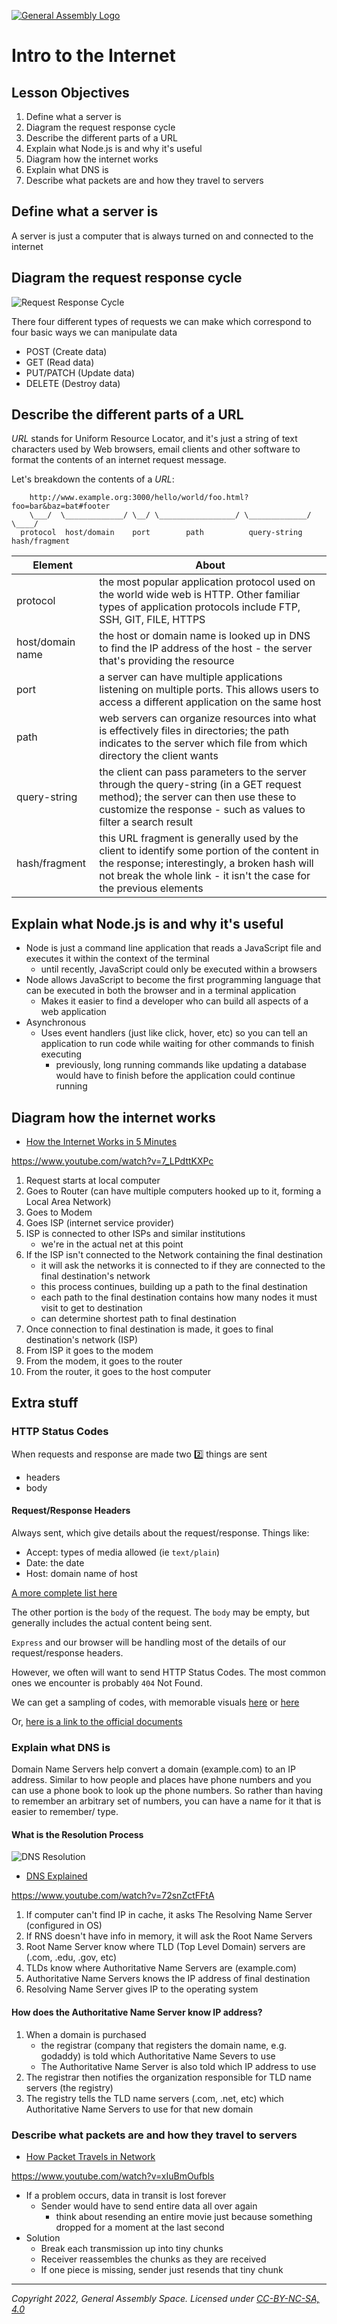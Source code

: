 [![General Assembly Logo](https://ga-dash.s3.amazonaws.com/production/assets/logo-9f88ae6c9c3871690e33280fcf557f33.png)](https://generalassemb.ly)

# Intro to the Internet

## Lesson Objectives

1. Define what a server is
1. Diagram the request response cycle
1. Describe the different parts of a URL
1. Explain what Node.js is and why it's useful
1. Diagram how the internet works
1. Explain what DNS is
1. Describe what packets are and how they travel to servers

## Define what a server is

A server is just a computer that is always turned on and connected to the internet

## Diagram the request response cycle

![Request Response Cycle](https://cdn.zapier.com/storage/photos/9ec65c79de8ae54080c1b417540469a6.png)

There four different types of requests we can make which correspond to four basic ways we can manipulate data

- POST (Create data)
- GET (Read data)
- PUT/PATCH (Update data)
- DELETE (Destroy data)

## Describe the different parts of a URL

_URL_ stands for Uniform Resource Locator, and it's just a string of text characters used by Web browsers, email clients and other software to format the contents of an internet request message.

Let's breakdown the contents of a _URL_:

```text
    http://www.example.org:3000/hello/world/foo.html?foo=bar&baz=bat#footer
    \___/  \_____________/ \__/ \_________________/ \_____________/ \____/
  protocol  host/domain    port        path          query-string  hash/fragment
```

| Element          | About                                                                                                                                                                                                               |
| ---------------- | ------------------------------------------------------------------------------------------------------------------------------------------------------------------------------------------------------------------- |
| protocol         | the most popular application protocol used on the world wide web is HTTP. Other familiar types of application protocols include FTP, SSH, GIT, FILE, HTTPS                                                          |
| host/domain name | the host or domain name is looked up in DNS to find the IP address of the host - the server that's providing the resource                                                                                           |
| port             | a server can have multiple applications listening on multiple ports.  This allows users to access a different application on the same host                                                                          |
| path             | web servers can organize resources into what is effectively files in directories; the path indicates to the server which file from which directory the client wants                                                 |
| query-string     | the client can pass parameters to the server through the query-string (in a GET request method); the server can then use these to customize the response - such as values to filter a search result                 |
| hash/fragment    | this URL fragment is generally used by the client to identify some portion of the content in the response; interestingly, a broken hash will not break the whole link - it isn't the case for the previous elements |

## Explain what Node.js is and why it's useful

- Node is just a command line application that reads a JavaScript file and executes it within the context of the terminal
  - until recently, JavaScript could only be executed within a browsers
- Node allows JavaScript to become the first programming language that can be executed in both the browser and in a terminal application
  - Makes it easier to find a developer who can build all aspects of a web application
- Asynchronous
  - Uses event handlers (just like click, hover, etc) so you can tell an application to run code while waiting for other commands to finish executing
    - previously, long running commands like updating a database would have to finish before the application could continue running

## Diagram how the internet works

- [How the Internet Works in 5 Minutes](https://www.youtube.com/watch?v=7_LPdttKXPc)

<https://www.youtube.com/watch?v=7_LPdttKXPc>

1. Request starts at local computer
2. Goes to Router (can have multiple computers hooked up to it, forming a Local Area Network)
3. Goes to Modem
4. Goes ISP (internet service provider)
5. ISP is connected to other ISPs and similar institutions
   - we're in the actual net at this point
1. If the ISP isn't connected to the Network containing the final destination
   - it will ask the networks it is connected to if they are connected to the final destination's network
   - this process continues, building up a path to the final destination
   - each path to the final destination contains how many nodes it must visit to get to destination
   - can determine shortest path to final destination
1. Once connection to final destination is made, it goes to final destination's network (ISP)
1. From ISP it goes to the modem
1. From the modem, it goes to the router
1. From the router, it goes to the host computer

## Extra stuff

### HTTP Status Codes

When requests and response are made two :two: things are sent

- headers
- body

#### Request/Response Headers

Always sent, which give details about the request/response. Things like:

- Accept: types of media allowed (ie `text/plain`)
- Date: the date
- Host: domain name of host

[A more complete list here](https://en.wikipedia.org/wiki/List_of_HTTP_header_fields)

The other portion is the `body` of the request. The `body` may be empty, but generally includes the actual content being sent.

`Express` and our browser will be handling most of the details of our request/response headers.

However, we often will want to send HTTP Status Codes. The most common ones we encounter is probably `404` Not Found.

We can get a sampling of codes, with memorable visuals [here](https://www.flickr.com/photos/girliemac/sets/72157628409467125/) or [here](https://httpstatusdogs.com/)

Or, [here is a link to the official documents](https://www.w3.org/Protocols/rfc2616/rfc2616-sec10.html)

### Explain what DNS is

Domain Name Servers help convert a domain (example.com) to an IP address. Similar to how people and places have phone numbers and you can use a phone book to look up the phone numbers. So rather than having to remember an arbitrary set of numbers, you can have a name for it that is easier to remember/ type.

#### What is the Resolution Process

![DNS Resolution](https://upload.wikimedia.org/wikipedia/en/5/57/Tcp_state_diagram.png)

- [DNS Explained](https://www.youtube.com/watch?v=72snZctFFtA)

<https://www.youtube.com/watch?v=72snZctFFtA>

1. If computer can't find IP in cache, it asks The Resolving Name Server (configured in OS)
2. If RNS doesn't have info in memory, it will ask the Root Name Servers
3. Root Name Server know where TLD (Top Level Domain) servers are (.com, .edu, .gov, etc)
4. TLDs know where Authoritative Name Servers are (example.com)
5. Authoritative Name Servers knows the IP address of final destination
6. Resolving Name Server gives IP to the operating system

#### How does the Authoritative Name Server know IP address?

1. When a domain is purchased
   - the registrar (company that registers the domain name, e.g. godaddy) is told which Authoritative Name Severs to use
   - The Authoritative Name Server is also told which IP address to use
1. The registrar then notifies the organization responsible for TLD name servers (the registry)
1. The registry tells the TLD name servers (.com, .net, etc) which Authoritative Name Servers to use for that new domain

### Describe what packets are and how they travel to servers

- [How Packet Travels in Network](https://www.youtube.com/watch?v=xIuBmOufbls)

<https://www.youtube.com/watch?v=xIuBmOufbls>

- If a problem occurs, data in transit is lost forever
  - Sender would have to send entire data all over again
    - think about resending an entire movie just because something dropped for a moment at the last second
- Solution
  - Break each transmission up into tiny chunks
  - Receiver reassembles the chunks as they are received
  - If one piece is missing, sender just resends that tiny chunk

---

_Copyright 2022, General Assembly Space. Licensed under [CC-BY-NC-SA, 4.0](https://creativecommons.org/licenses/by-nc-sa/4.0/)_

